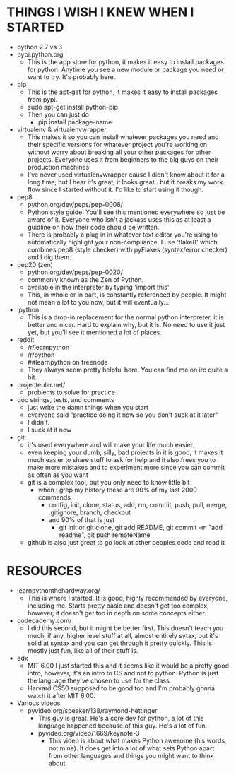 THINGS I WISH I KNEW WHEN I STARTED
===================================
- python 2.7 vs 3
- pypi.python.org
    - This is the app store for python, it makes it easy to install packages
    for python. Anytime you see a new module or package you need or want to
    try.  It's probably here.
- pip
    - This is the apt-get for python, it makes it easy to install packages
    from pypi.
    - sudo apt-get install python-pip
    - Then you can just do
        - pip install package-name
- virtualenv & virtualenvwrapper
    - This makes it so you can install whatever packages you need and
    their specific versions for whatever project you're working on without
    worry about breaking all your other packages for other projects. Everyone
    uses it from beginners to the big guys on their production machines.
    - I've never used virtualenvwrapper cause I didn't know about it
    for a long time, but I hear it's great, it looks great...but it breaks
    my work flow since I started without it.  I'd like to start using it though.
- pep8
    - python.org/dev/peps/pep-0008/
    - Python style guide.  You'll see this mentioned everywhere so just be
    aware of it.  Everyone who isn't a jackass uses this as at least a guidline
    on how their code should be written.
    - There is probably a plug in in whatever text editor you're using to
    automatically highlight your non-compliance.  I use 'flake8' which combines
    pep8 (style checker) with pyFlakes (syntax/error checker) and I dig them.
- pep20 (zen)
    - python.org/dev/peps/pep-0020/
    - commonly known as the Zen of Python.
    - available in the interpreter by typing 'import this'
    - This, in whole or in part, is constantly referenced by people. It might not
    mean a lot to you now, but it will eventually...
- ipython
    - This is a drop-in replacement for the normal python interpreter, it is
    better and nicer.  Hard to explain why, but it is.  No need to use it
    just yet, but you'll see it mentioned a lot of places.
- reddit
    - /r/learnpython
    - /r/python
    - ##learnpython on freenode
    - They always seem pretty helpful here.  You can find me on irc quite a bit.
- projecteuler.net/
    - problems to solve for practice
- doc strings, tests, and comments
    - just write the damn things when you start
    - everyone said "practice doing it now so you don't suck at it later"
    - I didn't.
    - I suck at it now
- git
    - it's used everywhere and will make your life much easier.
    - even keeping your dumb, silly, bad projects in it is good, it makes it much
    easier to share stuff to ask for help and it also frees you to make more
    mistakes and to experiment more since you can commit as often as you want
    - git is a complex tool, but you only need to know little bit
        - when I grep my history these are 90% of my last 2000 commands
            - config, init, clone, status, add, rm, commit, push, pull, merge,
            .gitignore, branch, checkout
            - and 90% of that is just
                - git init or git clone, git add README, git commit -m "add readme",
                git push remoteName
    - github is also just great to go look at other peoples code and read it

RESOURCES
=============

- learnpythonthehardway.org/
    - This is where I started.  It is good, highly recommended by everyone,
    including me.  Starts pretty basic and doesn't get too complex, however,
    it doesn't get too in depth on some concepts either.
- codecademy.com/
    - I did this second, but it might be better first.  This doesn't teach you
    much, if any, higher level stuff at all, almost entirely sytax, but it's
    solid at syntax and you can get through it pretty quickly. This is mostly
    just fun, like all of their stuff is.
- edx
    - MIT 6.00 I just started this and it seems like it would be a pretty good
    intro, however, it's an intro to CS and not to python.  Python is just the
    language they've chosen to use for the class.
    - Harvard CS50 supposed to be good too and I'm probably gonna watch it after
    MIT 6.00.
- Various videos
    - pyvideo.org/speaker/138/raymond-hettinger
        - This guy is great.  He's a core dev for python, a lot of this language
        happened because of this guy.  He's a lot of fun.
        - pyvideo.org/video/1669/keynote-3
            - This video is about what makes Python awesome (his words, not
            mine). It does get into a lot of what sets Python apart from other
            languages and things you might want to think about.
